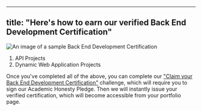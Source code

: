 
---
title: "Here's how to earn our verified Back End Development Certification"
---

![An image of a sample Back End Development Certification](//discourse-user-assets.s3.amazonaws.com/original/2X/e/ea633a0abec2ec4b17c3c9b5b24fb9809776289a.png)

1.  API Projects
2.  Dynamic Web Application Projects

Once you've completed all of the above, you can complete our ["Claim your Back End Development Certification"](http://www.freecodecamp.com/challenges/claim-your-back-end-development-certificate) challenge, which will require you to sign our Academic Honesty Pledge. Then we will instantly issue your verified certification, which will become accessible from your portfolio page.
